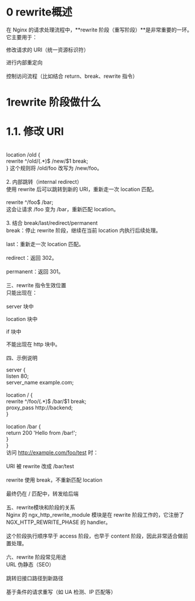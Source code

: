 # 0 rewrite概述
在 Nginx 的请求处理流程中，**rewrite 阶段（重写阶段）**是非常重要的一环。它主要用于：<br>

修改请求的 URI（统一资源标识符）<br>

进行内部重定向<br>
<br>
控制访问流程（比如结合 return、break、rewrite 指令）<br>
# 1rewrite 阶段做什么<br>
# 1.1. 修改 URI<br>
<br>
location /old {<br>
    rewrite ^/old/(.*)$ /new/$1 break;<br>
}
这个规则将 /old/foo 改写为 /new/foo。<br>
<br>
2. 内部跳转（internal redirect）<br>
使用 rewrite 后可以跳转到新的 URI，重新走一次 location 匹配。<br>
<br>
rewrite ^/foo$ /bar;<br>
这会让请求 /foo 变为 /bar，重新匹配 location。<br>
<br>
3. 结合 break/last/redirect/permanent<br>
break：停止 rewrite 阶段，继续在当前 location 内执行后续处理。<br>
<br>
last：重新走一次 location 匹配。<br>
<br>
redirect：返回 302。<br>
<br>
permanent：返回 301。<br>
<br>
三、rewrite 指令生效位置<br>
只能出现在：<br>
<br>
server 块中<br>

location 块中<br>

if 块中<br>

不能出现在 http 块中。<br>
<br>
四、示例说明<br>

server {<br>
    listen 80;<br>
    server_name example.com;<br>
<br>
    location / {<br>
        rewrite ^/foo/(.*)$ /bar/$1 break;<br>
        proxy_pass http://backend;<br>
    }<br>
<br>
    location /bar {<br>
        return 200 'Hello from /bar!';<br>
    }<br>
}<br>
访问 http://example.com/foo/test 时：<br>
<br>
URI 被 rewrite 改成 /bar/test<br>
<br>
rewrite 使用 break，不重新匹配 location<br>
<br>
最终仍在 / 匹配中，转发给后端<br>
<br>
五、rewrite模块和阶段的关系<br>
Nginx 的 ngx_http_rewrite_module 模块是在 rewrite 阶段工作的，它注册了 NGX_HTTP_REWRITE_PHASE 的 handler。<br>
<br>
这个阶段执行顺序早于 access 阶段，也早于 content 阶段，因此非常适合做前置处理。<br>
<br>
六、rewrite 阶段常见用途<br>
URL 伪静态（SEO）<br>
<br>
跳转旧接口路径到新路径<br>
<br>
基于条件的请求重写（如 UA 检测、IP 匹配等）<br>
